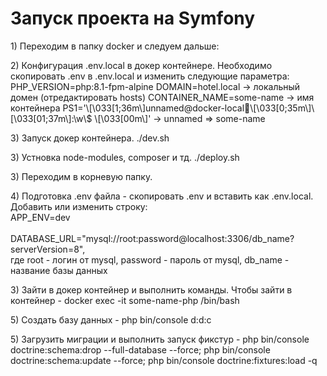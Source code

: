 # Запуск проекта на Symfony

<p>
1) Переходим в папку docker и следуем дальше:
</p>

<p>
2) Конфигурация .env.local в докер контейнере. Необходимо скопировать .env в .env.local и изменить следующие
параметра:
 PHP_VERSION=php:8.1-fpm-alpine
 DOMAIN=hotel.local -> локальный домен (отредактировать hosts)
 CONTAINER_NAME=some-name -> имя контейнера
 PS1='\[\033[1;36m\]unnamed@docker-local🐋\[\033[0;35m\]\[\033[01;37m\]:\w\$ \[\033[00m\]' -> unnamed => some-name
</p>

<p>
3) Запуск докер контейнера. ./dev.sh
</p>

<p>
3) Устновка node-modules, composer и тд. ./deploy.sh
</p>

<p>
3) Переходим в корневую папку.
</p>

<p>
4) Подготовка .env файла - скопировать .env и вставить как .env.local.
Добавить или изменить строку:
<br> APP_ENV=dev <br>
<br>DATABASE_URL="mysql://root:password@localhost:3306/db_name?serverVersion=8",<br>
где root - логин от mysql, password - пароль от mysql, db_name - название базы данных
</p>

<p>
3) Зайти в докер контейнер и выполнить команды. Чтобы зайти в контейнер - docker exec -it some-name-php /bin/bash 
</p>

<p>
5) Создать базу данных - php bin/console d:d:c 
</p>

<p>
5) Загрузить миграции и выполнить запуск фикстур - php bin/console doctrine:schema:drop --full-database --force; php bin/console doctrine:schema:update --force; php bin/console doctrine:fixtures:load -q 
</p>